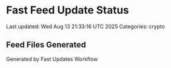 # Fast Feed Update Status
Last updated: Wed Aug 13 21:33:16 UTC 2025
Categories: crypto

## Feed Files Generated

Generated by Fast Updates Workflow
